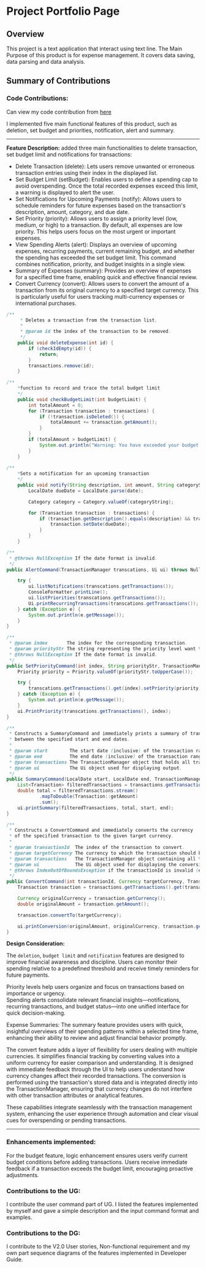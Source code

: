# Project Portfolio Page

## Overview
This project is a text application that interact using text line. The Main Purpose of this product is for expense management.
It covers data saving, data parsing and data analysis.

## Summary of Contributions

### Code Contributions:
Can view my code contribution from [here](https://nus-cs2113-ay2425s2.github.io/tp-dashboard/?search=Luka&breakdown=true&sort=groupTitle%20dsc&sortWithin=title&since=2025-02-21&timeframe=commit&mergegroup=&groupSelect=groupByRepos&checkedFileTypes=docs~functional-code~test-code~other)

I implemented five main functional features of this product, such as deletion, set budget and priorities, notification, alert and summary.

---
**Feature Description:**
added three main functionalities to delete transaction, set budget limit and notifications for transactions:
* Delete Transaction (delete): Lets users remove unwanted or erroneous transaction entries using their index in the displayed list.
* Set Budget Limit (setBudget): Enables users to define a spending cap to avoid overspending. Once the total recorded expenses exceed this limit, a warning is displayed to alert the user.
* Set Notifications for Upcoming Payments (notify): Allows users to schedule reminders for future expenses based on the transaction's description, amount, category, and due date.
* Set Priority (priority): Allows users to assign a priority level (low, medium, or high) to a transaction. By default, all expenses are low priority. This helps users focus on the most urgent or important expenses.
* View Spending Alerts (alert): Displays an overview of upcoming expenses, recurring payments, current remaining budget, and whether the spending has exceeded the set budget limit. This command combines notification, priority, and budget insights in a single view.
* Summary of Expenses (summary): Provides an overview of expenses for a specified time frame, enabling quick and effective financial review.
* Convert Currency (convert): Allows users to convert the amount of a transaction from its original currency to a specified target currency. This is particularly useful for users tracking multi-currency expenses or international purchases.
```java
/**
     * Deletes a transaction from the transaction list.
     *
     * @param id the index of the transaction to be removed.
     */
    public void deleteExpense(int id) {
        if (checkIdEmpty(id)) {
            return;
        }
        transactions.remove(id);
    }

/** 
    *function to record and trace the total budget limit
    */
    public void checkBudgetLimit(int budgetLimit) {
        int totalAmount = 0;
        for (Transaction transaction : transactions) {
            if (!transaction.isDeleted()) {
                totalAmount += transaction.getAmount();
            }
        }
        if (totalAmount > budgetLimit) {
            System.out.println("Warning: You have exceeded your budget limit!");
        }
    }
    
/** 
    *Sets a notification for an upcoming transaction
    */
    public void notify(String description, int amount, String categoryString, String date) {
        LocalDate dueDate = LocalDate.parse(date);

        Category category = Category.valueOf(categoryString);

        for (Transaction transaction : transactions) {
            if (transaction.getDescription().equals(description) && transaction.getCategory().equals(category)) {
                transaction.setDate(dueDate);
            }
        }
    }

/**
 * @throws NullException If the date format is invalid.
 */
public AlertCommand(TransactionManager transcations, Ui ui) throws NullException {

    try {
        ui.listNotifications(transcations.getTransactions());
        ConsoleFormatter.printLine();
        ui.listPriorities(transcations.getTransactions());
        Ui.printRecurringTransactions(transcations.getTransactions());
    } catch (Exception e) {
        System.out.println(e.getMessage());
    }
}

/**
 * @param index       The index for the corresponding transaction.
 * @param priorityStr The string representing the priority level want to set.
 * @throws NullException If the date format is invalid.
 */
public SetPriorityCommand(int index, String priorityStr, TransactionManager transcations, Ui ui) throws NullException {
    Priority priority = Priority.valueOf(priorityStr.toUpperCase());

    try {
        transcations.getTransactions().get(index).setPriority(priority);
    } catch (Exception e) {
        System.out.println(e.getMessage());
    }
    ui.PrintPriority(transcations.getTransactions(), index);
}

/**
 * Constructs a SummaryCommand and immediately prints a summary of transactions
 * between the specified start and end dates.
 *
 * @param start        The start date (inclusive) of the transaction range.
 * @param end          The end date (inclusive) of the transaction range.
 * @param transactions The TransactionManager object that holds all transactions.
 * @param ui           The Ui object used for displaying output.
 */
public SummaryCommand(LocalDate start, LocalDate end, TransactionManager transactions, Ui ui) {
    List<Transaction> filteredTransactions = transactions.getTransactionsBetween(start, end);
    double total = filteredTransactions.stream()
            .mapToDouble(Transaction::getAmount)
            .sum();
    ui.printSummary(filteredTransactions, total, start, end);
}

/**
 * Constructs a ConvertCommand and immediately converts the currency
 * of the specified transaction to the given target currency.
 *
 * @param transactionId  The index of the transaction to convert.
 * @param targetCurrency The currency to which the transaction should be converted.
 * @param transactions   The TransactionManager object containing all transactions.
 * @param ui             The Ui object used for displaying the conversion result.
 * @throws IndexOutOfBoundsException if the transactionId is invalid (e.g., out of bounds).
 */
public ConvertCommand(int transactionId, Currency targetCurrency, TransactionManager transactions, Ui ui) {
    Transaction transaction = transactions.getTransactions().get(transactionId - 1);

    Currency originalCurrency = transaction.getCurrency();
    double originalAmount = transaction.getAmount();

    transaction.convertTo(targetCurrency);

    ui.printConversion(originalAmount, originalCurrency, transaction.getAmount(), targetCurrency);
}
```
    
**Design Consideration:**

The `deletion`, `budget limit` and `notification` features are designed to improve financial awareness and discipline.
Users can monitor their spending relative to a predefined threshold and receive timely reminders for future payments.

Priority levels help users organize and focus on transactions based on importance or urgency.  
Spending alerts consolidate relevant financial insights—notifications, recurring transactions, and budget status—into
one unified interface for quick decision-making.

Expense Summaries: The summary feature provides users with quick, insightful overviews of their spending patterns 
within a selected time frame, enhancing their ability to review and adjust financial behavior promptly.

The convert feature adds a layer of flexibility for users dealing with multiple currencies. It simplifies financial tracking by converting values into a uniform currency for easier comparison and understanding. It is designed with immediate feedback through the UI to help users understand how currency changes affect their recorded transactions. 
The conversion is performed using the transaction's stored data and is integrated directly into the TransactionManager, ensuring that currency changes do not interfere with other transaction attributes or analytical features.

These capabilities integrate seamlessly with the transaction management system, enhancing the user experience through automation
and clear visual cues for overspending or pending transactions.

---

### Enhancements implemented:
For the budget feature, logic enhancement ensures users verify current budget conditions before adding transactions. 
Users receive immediate feedback if a transaction exceeds the budget limit, encouraging proactive adjustments.

### Contributions to the UG:
I contribute the user command part of UG. I listed the features implemented by myself and gave a simple description and the input command format and examples.

### Contributions to the DG:
I contribute to the V2.0 User stories, Non-functional requirement and my own part sequence diagrams of the features implemented in Developer Guide.